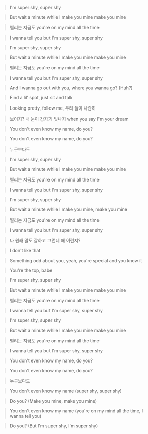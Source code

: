 > I'm super shy, super shy

> But wait a minute while I make you mine make you mine

> 떨리는 지금도 you're on my mind all the time

> I wanna tell you but I'm super shy, super shy

> I'm super shy, super shy

> But wait a minute while I make you mine make you mine

> 떨리는 지금도 you're on my mind all the time

> I wanna tell you but I'm super shy, super shy

> And I wanna go out with you, where you wanna go? (Huh?)

> Find a lil' spot, just sit and talk

> Looking pretty, follow me, 우리 둘이 나란히

> 보이지? 내 눈이 갑자기 빛나지 when you say I'm your dream

> You don't even know my name, do you?

> You don't even know my name, do you?

> 누구보다도

> I'm super shy, super shy

> But wait a minute while I make you mine make you mine

> 떨리는 지금도 you're on my mind all the time

> I wanna tell you but I'm super shy, super shy

> I'm super shy, super shy

> But wait a minute while I make you mine, make you mine

> 떨리는 지금도 you're on my mind all the time

> I wanna tell you but I'm super shy, super shy

> 나 원래 말도 잘하고 그런데 왜 이런지?

> I don't like that

> Something odd about you, yeah, you're special and you know it

> You're the top, babe

> I'm super shy, super shy

> But wait a minute while I make you mine make you mine

> 떨리는 지금도 you're on my mind all the time

> I wanna tell you but I'm super shy, super shy

> I'm super shy, super shy

> But wait a minute while I make you mine make you mine

> 떨리는 지금도 you're on my mind all the time

> I wanna tell you but I'm super shy, super shy

> You don't even know my name, do you?

> You don't even know my name, do you?

> 누구보다도

> You don't even know my name (super shy, super shy)

> Do you? (Make you mine, make you mine)

> You don't even know my name (you're on my mind all the time, I wanna tell you)

> Do you? (But I'm super shy, I'm super shy)